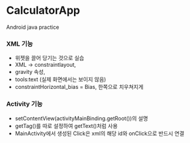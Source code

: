 # CalculatorApp
Android java practice


### XML 기능
* 위젯을 끌어 당기는 것으로 실습
* XML -> constraintlayout, 
* gravity 속성, 
* tools:text (실제 화면에서는 보이지 않음)
* constraintHorizontal_bias = Bias, 한쪽으로 치우쳐지게

### Activity 기능
* setContentView(activityMainBinding.getRoot())의 설명
* getTag()를 따로 설정하여 getText()처럼 사용
* MainActivity에서 생성된 Click은 xml의 해당 id와 onClick으로 반드시 연결
